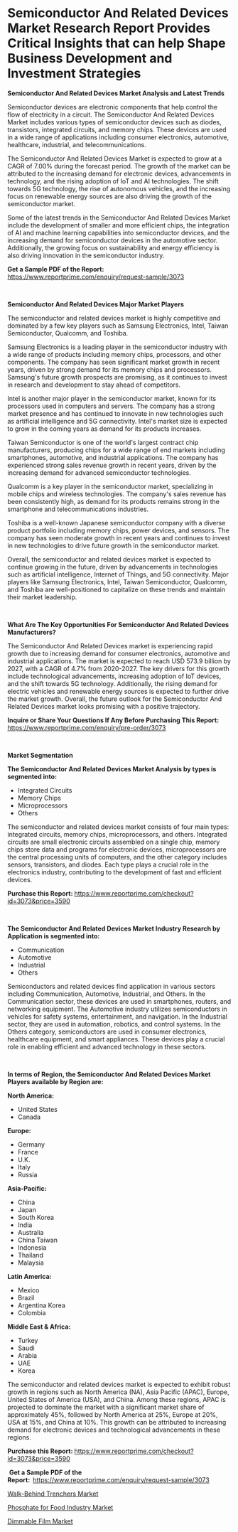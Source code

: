<p><h1>Semiconductor And Related Devices Market Research Report Provides Critical Insights that can help Shape Business Development and Investment Strategies</h1></p><p><strong>Semiconductor And Related Devices Market Analysis and Latest Trends</strong></p>
<p><p>Semiconductor devices are electronic components that help control the flow of electricity in a circuit. The Semiconductor And Related Devices Market includes various types of semiconductor devices such as diodes, transistors, integrated circuits, and memory chips. These devices are used in a wide range of applications including consumer electronics, automotive, healthcare, industrial, and telecommunications.</p><p>The Semiconductor And Related Devices Market is expected to grow at a CAGR of 7.00% during the forecast period. The growth of the market can be attributed to the increasing demand for electronic devices, advancements in technology, and the rising adoption of IoT and AI technologies. The shift towards 5G technology, the rise of autonomous vehicles, and the increasing focus on renewable energy sources are also driving the growth of the semiconductor market.</p><p>Some of the latest trends in the Semiconductor And Related Devices Market include the development of smaller and more efficient chips, the integration of AI and machine learning capabilities into semiconductor devices, and the increasing demand for semiconductor devices in the automotive sector. Additionally, the growing focus on sustainability and energy efficiency is also driving innovation in the semiconductor industry.</p></p>
<p><strong>Get a Sample PDF of the Report:&nbsp;</strong> <a href="https://www.reportprime.com/enquiry/request-sample/3073">https://www.reportprime.com/enquiry/request-sample/3073</a></p>
<p>&nbsp;</p>
<p><strong>Semiconductor And Related Devices Major Market Players</strong></p>
<p><p>The semiconductor and related devices market is highly competitive and dominated by a few key players such as Samsung Electronics, Intel, Taiwan Semiconductor, Qualcomm, and Toshiba. </p><p>Samsung Electronics is a leading player in the semiconductor industry with a wide range of products including memory chips, processors, and other components. The company has seen significant market growth in recent years, driven by strong demand for its memory chips and processors. Samsung's future growth prospects are promising, as it continues to invest in research and development to stay ahead of competitors.</p><p>Intel is another major player in the semiconductor market, known for its processors used in computers and servers. The company has a strong market presence and has continued to innovate in new technologies such as artificial intelligence and 5G connectivity. Intel's market size is expected to grow in the coming years as demand for its products increases.</p><p>Taiwan Semiconductor is one of the world's largest contract chip manufacturers, producing chips for a wide range of end markets including smartphones, automotive, and industrial applications. The company has experienced strong sales revenue growth in recent years, driven by the increasing demand for advanced semiconductor technologies.</p><p>Qualcomm is a key player in the semiconductor market, specializing in mobile chips and wireless technologies. The company's sales revenue has been consistently high, as demand for its products remains strong in the smartphone and telecommunications industries.</p><p>Toshiba is a well-known Japanese semiconductor company with a diverse product portfolio including memory chips, power devices, and sensors. The company has seen moderate growth in recent years and continues to invest in new technologies to drive future growth in the semiconductor market. </p><p>Overall, the semiconductor and related devices market is expected to continue growing in the future, driven by advancements in technologies such as artificial intelligence, Internet of Things, and 5G connectivity. Major players like Samsung Electronics, Intel, Taiwan Semiconductor, Qualcomm, and Toshiba are well-positioned to capitalize on these trends and maintain their market leadership.</p></p>
<p>&nbsp;</p>
<p><strong>What Are The Key Opportunities For Semiconductor And Related Devices Manufacturers?</strong></p>
<p><p>The Semiconductor And Related Devices market is experiencing rapid growth due to increasing demand for consumer electronics, automotive and industrial applications. The market is expected to reach USD 573.9 billion by 2027, with a CAGR of 4.7% from 2020-2027. The key drivers for this growth include technological advancements, increasing adoption of IoT devices, and the shift towards 5G technology. Additionally, the rising demand for electric vehicles and renewable energy sources is expected to further drive the market growth. Overall, the future outlook for the Semiconductor And Related Devices market looks promising with a positive trajectory.</p></p>
<p><strong>Inquire or Share Your Questions If Any Before Purchasing This Report:</strong> <a href="https://www.reportprime.com/enquiry/pre-order/3073">https://www.reportprime.com/enquiry/pre-order/3073</a></p>
<p>&nbsp;</p>
<p><strong>Market Segmentation</strong></p>
<p><strong>The Semiconductor And Related Devices Market Analysis by types is segmented into:</strong></p>
<p><ul><li>Integrated Circuits</li><li>Memory Chips</li><li>Microprocessors</li><li>Others</li></ul></p>
<p><p>The semiconductor and related devices market consists of four main types: integrated circuits, memory chips, microprocessors, and others. Integrated circuits are small electronic circuits assembled on a single chip, memory chips store data and programs for electronic devices, microprocessors are the central processing units of computers, and the other category includes sensors, transistors, and diodes. Each type plays a crucial role in the electronics industry, contributing to the development of fast and efficient devices.</p></p>
<p><strong>Purchase this Report:&nbsp;</strong><a href="https://www.reportprime.com/checkout?id=3073&price=3590">https://www.reportprime.com/checkout?id=3073&price=3590</a></p>
<p>&nbsp;</p>
<p><strong>The Semiconductor And Related Devices Market Industry Research by Application is segmented into:</strong></p>
<p><ul><li>Communication</li><li>Automotive</li><li>Industrial</li><li>Others</li></ul></p>
<p><p>Semiconductors and related devices find application in various sectors including Communication, Automotive, Industrial, and Others. In the Communication sector, these devices are used in smartphones, routers, and networking equipment. The Automotive industry utilizes semiconductors in vehicles for safety systems, entertainment, and navigation. In the Industrial sector, they are used in automation, robotics, and control systems. In the Others category, semiconductors are used in consumer electronics, healthcare equipment, and smart appliances. These devices play a crucial role in enabling efficient and advanced technology in these sectors.</p></p>
<p>&nbsp;</p>
<p><strong>In terms of Region, the Semiconductor And Related Devices Market Players available by Region are:</strong></p>
<p>
    <p> <strong> North America: </strong>
        <ul>
            <li>United States</li>
            <li>Canada</li>
        </ul>
        </p> 
    <p> <strong> Europe: </strong>
        <ul>
            <li>Germany</li>
            <li>France</li>
            <li>U.K.</li>
            <li>Italy</li>
            <li>Russia</li>
        </ul>
        </p> 
    <p> <strong> Asia-Pacific: </strong>
        <ul>
            <li>China</li>
            <li>Japan</li>
            <li>South Korea</li>
            <li>India</li>
            <li>Australia</li>
            <li>China Taiwan</li>
            <li>Indonesia</li>
            <li>Thailand</li>
            <li>Malaysia</li>
        </ul>
        </p> 
    <p> <strong> Latin America: </strong>
        <ul>
            <li>Mexico</li>
            <li>Brazil</li>
            <li>Argentina Korea</li>
            <li>Colombia</li>
        </ul>
        </p> 
    <p> <strong> Middle East & Africa: </strong>
        <ul>
            <li>Turkey</li>
            <li>Saudi</li>
            <li>Arabia</li>
            <li>UAE</li>
            <li>Korea</li>
        </ul>
    </p>
    </p>
<p><p>The semiconductor and related devices market is expected to exhibit robust growth in regions such as North America (NA), Asia Pacific (APAC), Europe, United States of America (USA), and China. Among these regions, APAC is projected to dominate the market with a significant market share of approximately 45%, followed by North America at 25%, Europe at 20%, USA at 15%, and China at 10%. This growth can be attributed to increasing demand for electronic devices and technological advancements in these regions.</p></p>
<p><strong>Purchase this Report: </strong><a href="https://www.reportprime.com/checkout?id=3073&price=3590">https://www.reportprime.com/checkout?id=3073&price=3590</a></p>
<p>&nbsp;<strong>Get a Sample PDF of the Report:&nbsp;&nbsp;</strong><a href="https://www.reportprime.com/enquiry/request-sample/3073">https://www.reportprime.com/enquiry/request-sample/3073</a></p>
<p><strong></strong></p>
<p><p><a href="https://www.linkedin.com/pulse/walk-behind-trenchers-market-research-report-unlocks-analysis-5xstf?trackingId=6%2BuBRCvLYpljovo%2FdgkJWA%3D%3D">Walk-Behind Trenchers Market</a></p><p><a href="https://www.linkedin.com/pulse/phosphate-food-industry-market-challenges-opportunities-growth-m1kwf?trackingId=01LOTZ%2BsYCRp%2F1gr%2BGs0Fw%3D%3D">Phosphate for Food Industry Market</a></p><p><a href="https://www.linkedin.com/pulse/dimmable-film-market-goal-estimating-size-future-growth-potential-w7d6f?trackingId=JwRzDpIst%2FF6TO9OL8r1cw%3D%3D">Dimmable Film Market</a></p></p>